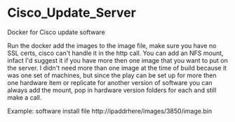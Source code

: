 # Cisco_Update_Server
Docker for Cisco update software


Run the docker add the images to the image file, make sure you have no SSL certs, cisco can't handle it in the http call.
You can add an NFS mount, infact I'd suggest it if you have more then one image that you want to put on the server.
I didn't need more than one image at the time of build because it was one set of machines, but since the play can be set up for more then one hardware item or replicate for another version of software you can always add the mount, pop in hardware version folders for each and still make a call.

Example: software install file http://ipaddrhere/images/3850/image.bin
